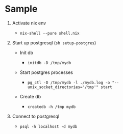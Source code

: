 # Sample

  1. Activate nix env

      * `nix-shell --pure shell.nix`

  2. Start up postgresql (`sh setup-postgres`)

      * Init db

          * `initdb -D /tmp/mydb`

      * Start postgres processes

          * `pg_ctl -D /tmp/mydb -l ./mydb.log -o "--unix_socket_directories='/tmp'" start`

      * Create db

          * `createdb -h /tmp mydb`

  3. Connect to postgresql

      * `psql -h localhost -d mydb`
